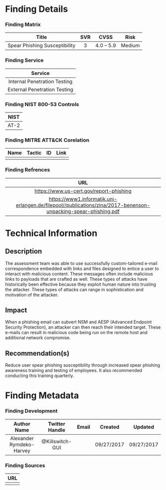 # Finding Details 

### Finding Matrix
| Title  | SVR  |  CVSS  | Risk |
|:-:|:-:|:-:|:-:|
| Spear Phishing Susceptibility   | 3  | 4.0 – 5.9  | Medium  |

### Finding Service
| Service  |
|:-:|
| Internal Penetration Testing  |
| External Penetration Testing  |

### Finding NIST 800-53 Controls
| NIST  |
|:-:|
| AT-2 |


### Finding MITRE ATT&CK Corelation
| Name | Tactic | ID | Link |
|:-:|:-:|:-:|:-:|
|  |  | | |

### Finding Refrences
| URL |
|:-:|
| https://www.us-cert.gov/report-phishing |
| https://www1.informatik.uni-erlangen.de/filepool//publications/zina/2017-benenson-unpacking-spear-phishing.pdf |

# Technical Information

## Description 
The assessment team was able to use successfully custom-tailored e-mail correspondence embedded with links and files designed to entice a user to interact with malicious content. These messages often include malicious links to payloads that are crafted as well. These types of attacks have historically been effective because they exploit human nature into trusting the attacker. These types of attacks can range in sophistication and motivation of the attacker. 

## Impact
When a phishing email can subvert NSM and AESP (Advanced Endpoint Security Protection), an attacker can then reach their intended target. These e-mails can result in malicious code being run on the remote host and additional network compromise. 

## Recommendation(s)
Reduce user spear phishing susceptibility through increased spear phishing awareness training and testing of employees. It also recommended conducting this training quarterly.

# Finding Metadata
### Finding Development
| Author Name | Twitter Handle | Email | Created | Updated |
|:-:|:-:|:-:|:-:|:-:|
| Alexander Rymdeko-Harvey | @Killswitch-GUI |  | 09/27/2017 | 09/27/2017 |

### Finding Sources
| URL | 
|:-:|
|  |
